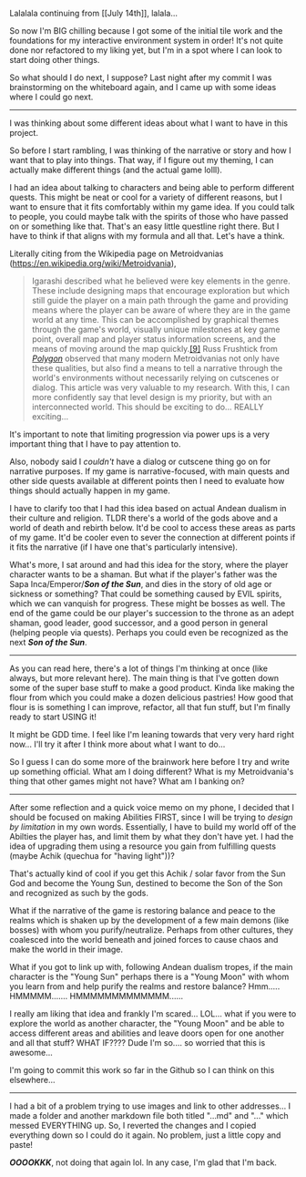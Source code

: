 Lalalala continuing from [[July 14th]], lalala...

So now I'm BIG chilling because I got some of the initial tile work and the foundations for my interactive environment system in order! It's not quite done nor refactored to my liking yet, but I'm in a spot where I can look to start doing other things.

So what should I do next, I suppose? Last night after my commit I was brainstorming on the whiteboard again, and I came up with some ideas where I could go next.

---

I was thinking about some different ideas about what I want to have in this project.

So before I start rambling, I was thinking of the narrative or story  and how I want that to play into things. That way, if I figure out my theming, I can actually make different things (and the actual game lolll).

I had an idea about talking to characters and being able to perform different quests. This might be neat or cool for a variety of different reasons, but I want to ensure that it fits comfortably within my game idea. 
	If you could talk to people, you could maybe talk with the spirits of those who have passed on or something like that. That's an easy little questline right there. But I have to think if that aligns with my formula and all that. Let's have a think.

Literally citing from the Wikipedia page on Metroidvanias (https://en.wikipedia.org/wiki/Metroidvania),
>Igarashi described what he believed were key elements in the genre. These include designing maps that encourage exploration but which still guide the player on a main path through the game and providing means where the player can be aware of where they are in the game world at any time. This can be accomplished by graphical themes through the game's world, visually unique milestones at key game point, overall map and player status information screens, and the means of moving around the map quickly.[[9]](https://en.wikipedia.org/wiki/Metroidvania#cite_note-gdc2014-10) Russ Frushtick from _[Polygon](https://en.wikipedia.org/wiki/Polygon_(website) "Polygon (website)")_ observed that many modern Metroidvanias not only have these qualities, but also find a means to tell a narrative through the world's environments without necessarily relying on cutscenes or dialog.
This article was very valuable to my research. With this, I can more confidently  say that level design is my priority, but with an interconnected world. This should be exciting to do... REALLY exciting...

It's important to note that limiting progression via power ups is a very important thing that I have to pay attention to.

Also, nobody said I *couldn't* have a dialog or cutscene thing go on for narrative purposes. If my game is narrative-focused, with main quests and other side quests available at different points then I need to evaluate how things should actually happen in my game.

I have to clarify too that I had this idea based on actual Andean dualism in their culture and religion. TLDR there's a world of the gods above and a world of death and rebirth below. It'd be cool to access these areas as parts of my game. It'd be cooler even to sever the connection at different points if it fits the narrative (if I have one that's particularly intensive).

What's more, I sat around and had this idea for the story, where the player character wants to be a shaman. But what if the player's father was the Sapa Inca/Emperor/***Son of the Sun***, and dies in the story of old age or sickness or something? That could be something caused by EVIL spirits, which we can vanquish for progress. These might be bosses as well.
The end of the game could be our player's succession to the throne as an adept shaman, good leader, good successor, and a good person in general (helping people via quests). Perhaps you could even be recognized as the next ***Son of the Sun***.

---

As you can read here, there's a lot of things I'm thinking at once (like always, but more relevant here). The main thing is that I've gotten down some of the super base stuff to make a good product. Kinda like making the flour from which you could make a dozen delicious pastries! How good that flour is is something I can improve, refactor, all that fun stuff, but I'm finally ready to start USING it!

It might be GDD time. I feel like I'm leaning towards that very very hard right now... I'll try it after I think more about what I want to do...

So I guess I can do some more of the brainwork here before I try and write up something official. What am I doing different? What is my Metroidvania's thing that other games might not have? What am I banking on?

---

After some reflection and a quick voice memo on my phone, I decided that I should be focused on making Abilities FIRST, since I will be trying to *design by limitation* in my own words. Essentially, I have to build my world off of the Abilties the player has, and limit them by what they don't have yet.
I had the idea of upgrading them using a resource you gain from fulfilling quests (maybe Achik (quechua for "having light"))?

That's actually kind of cool if you get this Achik / solar favor from the Sun God and become the Young Sun, destined to become the Son of the Son and recognized as such by the gods.

What if the narrative of the game is restoring balance and peace to the realms which is shaken up by the development of a few main demons (like bosses) with whom you purify/neutralize. Perhaps from other cultures, they coalesced into the world beneath and joined forces to cause chaos and make the world in their image.

What if you got to link up with, following Andean dualism tropes, if the main character is the "Young Sun" perhaps there is a "Young Moon" with whom you learn from and help purify the realms and restore balance? Hmm..... HMMMMM....... HMMMMMMMMMMMMM......

I really am liking that idea and frankly I'm scared... LOL... what if you were to explore the world as another character, the "Young Moon" and be able to access different areas and abilities and leave doors open for one another and all that stuff? WHAT IF???? Dude I'm so.... so worried that this is awesome...

I'm going to commit this work so far in the Github so I can think on this elsewhere...

---

I had a bit of a problem trying to use images and link to other addresses... I made a folder and another markdown file both titled "...md" and "..." which messed EVERYTHING up. So, I reverted the changes and I copied everything down so I could do it again. No problem, just a little copy and paste!

***OOOOKKK***, not doing that again lol. In any case, I'm glad that I'm back.